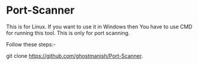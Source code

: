 # Port-Scanner
This is for Linux. If you want to use it in Windows then You have to use CMD for running this tool. This is only for port scanning.

Follow these steps:-

git clone https://github.com/ghostmanish/Port-Scanner.

